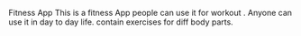 Fitness App
This is a fitness App people can use it for workout .
Anyone can use it in day to day life. 
contain exercises for diff body parts.

